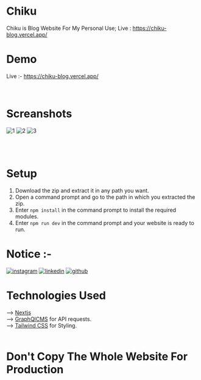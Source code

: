 # Chiku
Chiku is Blog Website For My Personal Use; Live : https://chiku-blog.vercel.app/ <br>

# Demo
Live :- https://chiku-blog.vercel.app/ <br>
<br>
<br>
# Screanshots
![1](https://user-images.githubusercontent.com/96838974/236006789-ab8bd9e5-cf47-4486-9a5a-49702f7280ea.png)
![2](https://user-images.githubusercontent.com/96838974/236006938-19826b2b-4613-4c77-9ebb-6484e2326a04.png)
![3](https://user-images.githubusercontent.com/96838974/236006971-1a09bd02-ff42-47a6-8996-9fb8d1094033.png)



<br>
<br>

# Setup 
1. Download the zip and extract it in any path you want. <br>
2. Open a command prompt and go to the path in which you extracted the zip.<br>
3. Enter `npm install` in the command prompt to install the required modules.<br>
6. Enter `npm run dev` in the command prompt and your website is ready to run. <br>

# Notice :-
[![instagram](https://github.com/shikhar1020jais1/Git-Social/blob/master/Icons/Instagram.png (Instagram))][1]
[![linkedin](https://github.com/shikhar1020jais1/Git-Social/blob/master/Icons/LinkedIn.png (LinkedIn))][3]
[![github](https://github.com/shikhar1020jais1/Git-Social/blob/master/Icons/Github.png (Github))][4]

[1]: https://www.instagram.com/webdevsamal
[3]: https://www.linkedin.com/in/sudhanshu-samal-257549226
[4]: https://www.github.com/sudhanshusamal

# Technologies Used
--> [Nextjs](https://nextjs.org/docs) <br> 
--> [GraphQlCMS](https://app.hygraph.com/) for API requests. <br> 
--> [Tailwind CSS](https://tailwindcss.com/docs/installation) for Styling. <br>  <br> 


# Don't Copy The Whole Website For Production  
